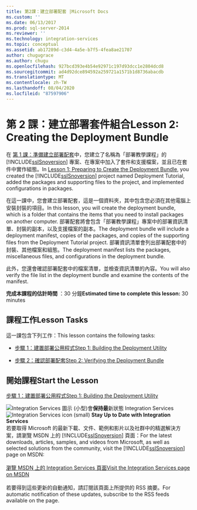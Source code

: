 ```yaml
---
title: 第2課：建立部署配套 |Microsoft Docs
ms.custom: ''
ms.date: 06/13/2017
ms.prod: sql-server-2014
ms.reviewer: ''
ms.technology: integration-services
ms.topic: conceptual
ms.assetid: ab17289d-c3d4-4a5e-b7f5-4fea8ae21707
author: chugugrace
ms.author: chugu
ms.openlocfilehash: 927bcd393e4b54e92971c197d93dcc1e2804dcd8
ms.sourcegitcommit: ad4d92dce894592a259721a1571b1d8736abacdb
ms.translationtype: MT
ms.contentlocale: zh-TW
ms.lasthandoff: 08/04/2020
ms.locfileid: "87597906"
---
```

# <a name="lesson-2-creating-the-deployment-bundle"></a><span data-ttu-id="15cf1-102">第 2 課：建立部署套件組合</span><span class="sxs-lookup"><span data-stu-id="15cf1-102">Lesson 2: Creating the Deployment Bundle</span></span>
  <span data-ttu-id="15cf1-103">在 [第 1 課：準備建立部署配套](../integration-services/lesson-1-preparing-to-create-the-deployment-bundle.md)中，您建立了名稱為「部署教學課程」的 [!INCLUDE[ssISnoversion](../includes/ssisnoversion-md.md)] 專案、在專案中加入了套件和支援檔案，並且已在套件中實作組態。</span><span class="sxs-lookup"><span data-stu-id="15cf1-103">In [Lesson 1: Preparing to Create the Deployment Bundle](../integration-services/lesson-1-preparing-to-create-the-deployment-bundle.md), you created the [!INCLUDE[ssISnoversion](../includes/ssisnoversion-md.md)] project named Deployment Tutorial, added the packages and supporting files to the project, and implemented configurations in packages.</span></span>  
  
 <span data-ttu-id="15cf1-104">在這一課中，您會建立部署配套，這是一個資料夾，其中包含您必須在其他電腦上安裝封裝的項目。</span><span class="sxs-lookup"><span data-stu-id="15cf1-104">In this lesson, you will create the deployment bundle, which is a folder that contains the items that you need to install packages on another computer.</span></span> <span data-ttu-id="15cf1-105">部署配套將會包含「部署教學課程」專案中的部署資訊清單、封裝的副本，以及支援檔案的副本。</span><span class="sxs-lookup"><span data-stu-id="15cf1-105">The deployment bundle will include a deployment manifest, copies of the packages, and copies of the supporting files from the Deployment Tutorial project.</span></span> <span data-ttu-id="15cf1-106">部署資訊清單會列出部署配套中的封裝、其他檔案和組態。</span><span class="sxs-lookup"><span data-stu-id="15cf1-106">The deployment manifest lists the packages, miscellaneous files, and configurations in the deployment bundle.</span></span>  
  
 <span data-ttu-id="15cf1-107">此外，您還會確認部署配套中的檔案清單，並檢查資訊清單的內容。</span><span class="sxs-lookup"><span data-stu-id="15cf1-107">You will also verify the file list in the deployment bundle and examine the contents of the manifest.</span></span>  
  
 <span data-ttu-id="15cf1-108">**完成本課程的估計時間** ：30 分鐘</span><span class="sxs-lookup"><span data-stu-id="15cf1-108">**Estimated time to complete this lesson:** 30 minutes</span></span>  
  
## <a name="lesson-tasks"></a><span data-ttu-id="15cf1-109">課程工作</span><span class="sxs-lookup"><span data-stu-id="15cf1-109">Lesson Tasks</span></span>  
 <span data-ttu-id="15cf1-110">這一課包含下列工作：</span><span class="sxs-lookup"><span data-stu-id="15cf1-110">This lesson contains the following tasks:</span></span>  
  
-   [<span data-ttu-id="15cf1-111">步驟 1：建置部署公用程式</span><span class="sxs-lookup"><span data-stu-id="15cf1-111">Step 1: Building the Deployment Utility</span></span>](../integration-services/lesson-2-1-building-the-deployment-utility.md)  
  
-   [<span data-ttu-id="15cf1-112">步驟 2：確認部署配套</span><span class="sxs-lookup"><span data-stu-id="15cf1-112">Step 2: Verifying the Deployment Bundle</span></span>](../integration-services/lesson-2-2-verifying-the-deployment-bundle.md)  
  
## <a name="start-the-lesson"></a><span data-ttu-id="15cf1-113">開始課程</span><span class="sxs-lookup"><span data-stu-id="15cf1-113">Start the Lesson</span></span>  
 [<span data-ttu-id="15cf1-114">步驟 1：建置部署公用程式</span><span class="sxs-lookup"><span data-stu-id="15cf1-114">Step 1: Building the Deployment Utility</span></span>](../integration-services/lesson-2-1-building-the-deployment-utility.md)  
  
<span data-ttu-id="15cf1-115">![Integration Services 圖示 (小型) ](media/dts-16.gif "Integration Services 圖示 (小)")會**保持最**新狀態 Integration Services  </span><span class="sxs-lookup"><span data-stu-id="15cf1-115">![Integration Services icon (small)](media/dts-16.gif "Integration Services icon (small)")  **Stay Up to Date with Integration Services**</span></span><br /> <span data-ttu-id="15cf1-116">若要取得 Microsoft 的最新下載、文件、範例和影片以及社群中的精選解決方案，請瀏覽 MSDN 上的 [!INCLUDE[ssISnoversion](../includes/ssisnoversion-md.md)] 頁面：</span><span class="sxs-lookup"><span data-stu-id="15cf1-116">For the latest downloads, articles, samples, and videos from Microsoft, as well as selected solutions from the community, visit the [!INCLUDE[ssISnoversion](../includes/ssisnoversion-md.md)] page on MSDN:</span></span><br /><br /> [<span data-ttu-id="15cf1-117">瀏覽 MSDN 上的 Integration Services 頁面</span><span class="sxs-lookup"><span data-stu-id="15cf1-117">Visit the Integration Services page on MSDN</span></span>](https://go.microsoft.com/fwlink/?LinkId=136655)<br /><br /> <span data-ttu-id="15cf1-118">若要得到這些更新的自動通知，請訂閱該頁面上所提供的 RSS 摘要。</span><span class="sxs-lookup"><span data-stu-id="15cf1-118">For automatic notification of these updates, subscribe to the RSS feeds available on the page.</span></span>  
  
  
